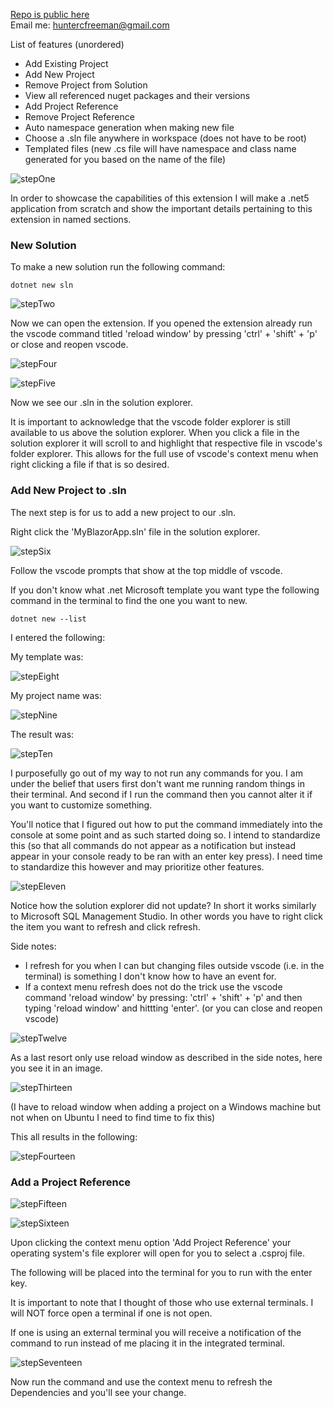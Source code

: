 [Repo is public here](https://github.com/huntercfreeman/dotnetSolutionExplorer)</br>
Email me: huntercfreeman@gmail.com

List of features (unordered)

<ul>
    <li>Add Existing Project</li>
    <li>Add New Project</li>
    <li>Remove Project from Solution</li>
    <li>View all referenced nuget packages and their versions</li>
    <li>Add Project Reference</li>
    <li>Remove Project Reference</li>
    <li>Auto namespace generation when making new file</li>
    <li>Choose a .sln file anywhere in workspace (does not have to be root)</li>
    <li>Templated files (new .cs file will have namespace and class name generated for 	you based on the name of the file)</li>
</ul>

![stepOne](https://raw.githubusercontent.com/huntercfreeman/dotnetSolutionExplorer/main/markdownImages/stepOne.png)

In order to showcase the capabilities of this extension I will make a .net5 application from scratch and show the important details pertaining to this extension in named sections.

<h3>New Solution</h3>

To make a new solution run the following command:

``````
dotnet new sln
``````

![stepTwo](https://raw.githubusercontent.com/huntercfreeman/dotnetSolutionExplorer/main/markdownImages/stepTwo.png)

Now we can open the extension. If you opened the extension already run the vscode command titled 'reload window' by pressing 'ctrl' + 'shift' + 'p' or close and reopen vscode.

![stepFour](https://raw.githubusercontent.com/huntercfreeman/dotnetSolutionExplorer/main/markdownImages/stepFour.png)

![stepFive](https://raw.githubusercontent.com/huntercfreeman/dotnetSolutionExplorer/main/markdownImages/stepFive.png)

Now we see our .sln in the solution explorer.

It is important to acknowledge that the vscode folder explorer is still available to us above the solution explorer. When you click a file in the solution explorer it will scroll to and highlight that respective file in vscode's folder explorer. This allows for the full use of vscode's context menu when right clicking a file if that is so desired.

<h3>Add New Project to .sln</h3>

The next step is for us to add a new project to our .sln.

Right click the 'MyBlazorApp.sln' file in the solution explorer.

![stepSix](https://raw.githubusercontent.com/huntercfreeman/dotnetSolutionExplorer/main/markdownImages/stepSix.png)

Follow the vscode prompts that show at the top middle of vscode.

If you don't know what .net Microsoft template you want type the following command in the terminal to find the one you want to new.

``````
dotnet new --list
``````

I entered the following:

My template was:

![stepEight](https://raw.githubusercontent.com/huntercfreeman/dotnetSolutionExplorer/main/markdownImages/stepEight.png)

My project name was:

![stepNine](https://raw.githubusercontent.com/huntercfreeman/dotnetSolutionExplorer/main/markdownImages/stepNine.png)

The result was:

![stepTen](https://raw.githubusercontent.com/huntercfreeman/dotnetSolutionExplorer/main/markdownImages/stepTen.png)

I purposefully go out of my way to not run any commands for you. I am under the belief that users first don't want me running random things in their terminal. And second if I run the command then you cannot alter it if you want to customize something.

You'll notice that I figured out how to put the command immediately into the console at some point and as such started doing so. I intend to standardize this (so that all commands do not appear as a notification but instead appear in your console ready to be ran with an enter key press). I need time to standardize this however and may prioritize other features.

![stepEleven](https://raw.githubusercontent.com/huntercfreeman/dotnetSolutionExplorer/main/markdownImages/stepEleven.png)

Notice how the solution explorer did not update? In short it works similarly to Microsoft SQL Management Studio. In other words you have to right click the item you want to refresh and click refresh.

Side notes:

<ul>
	<li>I refresh for you when I can but changing files outside vscode (i.e. in the terminal) is something I don't know how to have an event for.</li>    
    <li>If a context menu refresh does not do the trick use the vscode command 'reload window' by pressing: 'ctrl' + 'shift' + 'p' and then typing 'reload window' and hittting 'enter'. (or you can close and reopen vscode)</li>
</ul>

 ![stepTwelve](https://raw.githubusercontent.com/huntercfreeman/dotnetSolutionExplorer/main/markdownImages/stepTwelve.png)

As a last resort only use reload window as described in the side notes, here you see it in an image.

![stepThirteen](https://raw.githubusercontent.com/huntercfreeman/dotnetSolutionExplorer/main/markdownImages/stepThirteen.png)

(I have to reload window when adding a project on a Windows machine but not when on Ubuntu I need to find time to fix this) 

This all results in the following:

![stepFourteen](https://raw.githubusercontent.com/huntercfreeman/dotnetSolutionExplorer/main/markdownImages/stepFourteen.png)

<h3>Add a Project Reference</h3>

![stepFifteen](https://raw.githubusercontent.com/huntercfreeman/dotnetSolutionExplorer/main/markdownImages/stepFifteen.png)

![stepSixteen](https://raw.githubusercontent.com/huntercfreeman/dotnetSolutionExplorer/main/markdownImages/stepSixteen.png)

Upon clicking the context menu option 'Add Project Reference' your operating system's file explorer will open for you to select a .csproj file.

The following will be placed into the terminal for you to run with the enter key.

It is important to note that I thought of those who use external terminals. I will NOT force open a terminal if one is not open. 

If one is using an external terminal you will receive a notification of the command to run instead of me placing it in the integrated terminal.

![stepSeventeen](https://raw.githubusercontent.com/huntercfreeman/dotnetSolutionExplorer/main/markdownImages/stepSeventeen.png)

Now run the command and use the context menu to refresh the Dependencies and you'll see your change.